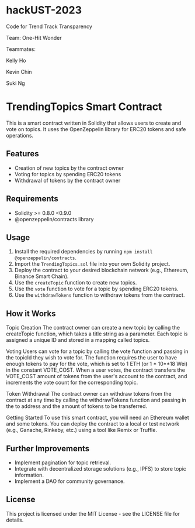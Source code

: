 # hackUST-2023
Code for Trend Track Transparency

Team: One-Hit Wonder

Teammates:

Kelly Ho

Kevin Chin

Suki Ng

# TrendingTopics Smart Contract

This is a smart contract written in Solidity that allows users to create and vote on topics. It uses the OpenZeppelin library for ERC20 tokens and safe operations.

## Features

- Creation of new topics by the contract owner
- Voting for topics by spending ERC20 tokens
- Withdrawal of tokens by the contract owner

## Requirements

- Solidity >= 0.8.0 <0.9.0
- @openzeppelin/contracts library

## Usage

1. Install the required dependencies by running `npm install @openzeppelin/contracts`.
2. Import the `TrendingTopics.sol` file into your own Solidity project.
3. Deploy the contract to your desired blockchain network (e.g., Ethereum, Binance Smart Chain).
4. Use the `createTopic` function to create new topics.
5. Use the `vote` function to vote for a topic by spending ERC20 tokens.
6. Use the `withdrawTokens` function to withdraw tokens from the contract.

## How it Works
Topic Creation
The contract owner can create a new topic by calling the createTopic function, which takes a title string as a parameter. Each topic is assigned a unique ID and stored in a mapping called topics.

Voting
Users can vote for a topic by calling the vote function and passing in the topicId they wish to vote for. The function requires the user to have enough tokens to pay for the vote, which is set to 1 ETH (or 1 * 10**18 Wei) in the constant VOTE_COST. When a user votes, the contract transfers the VOTE_COST amount of tokens from the user's account to the contract, and increments the vote count for the corresponding topic.

Token Withdrawal
The contract owner can withdraw tokens from the contract at any time by calling the withdrawTokens function and passing in the to address and the amount of tokens to be transferred.

Getting Started
To use this smart contract, you will need an Ethereum wallet and some tokens. You can deploy the contract to a local or test network (e.g., Ganache, Rinkeby, etc.) using a tool like Remix or Truffle.

## Further Improvements

- Implement pagination for topic retrieval.
- Integrate with decentralized storage solutions (e.g., IPFS) to store topic information.
- Implement a DAO for community governance.

## License

This project is licensed under the MIT License - see the LICENSE file for details.
